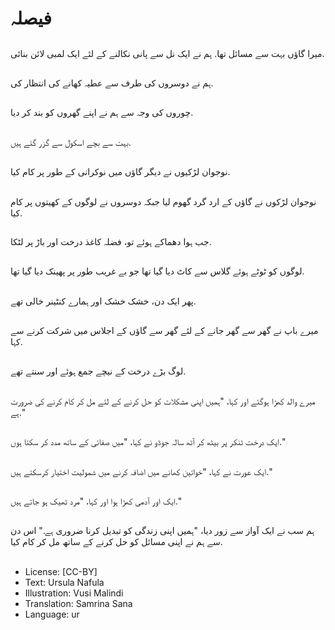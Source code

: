 # فیصلہ

##
میرا گاؤں بہت سے مسائل تھا. ہم نے ایک نل سے پانی نکالنے کے لئے ایک لمبی لائن بنائی.

##
ہم نے دوسروں کی طرف سے عطیہ کھانے کی انتظار کی.

##
چوروں کی وجہ سے ہم نے اپنے گھروں کو بند کر دیا.

##
بہت سے بچے اسکول سے گزر گئے ہیں.

##
نوجوان لڑکیوں نے دیگر گاؤں میں نوکرانی کے طور پر کام کیا.

##
نوجوان لڑکوں نے گاؤں کے ارد گرد گھوم لیا جبکہ دوسروں نے لوگوں کے کھیتوں پر کام کیا.

##
جب ہوا دھماکے ہوئے تو، فضلہ کاغذ درخت اور باڑ پر لٹکا.

##
لوگوں کو ٹوٹے ہوئے گلاس سے کاٹ دیا گیا تھا جو بے غریب طور پر پھینک دیا گیا تھا.

##
پھر ایک دن، خشک خشک اور ہمارے کنٹینر خالی تھے.

##
میرے باپ نے گھر سے گھر جانے کے لئے گھر سے گاؤں کے اجلاس میں شرکت کرنے سے کہا.

##
لوگ بڑے درخت کے نیچے جمع ہوئے اور سنتے تھے.

##
میرے والد کھڑا ہوگئے اور کہا، "ہمیں اپنی مشکلات کو حل کرنے کے لئے مل کر کام کرنے کی ضرورت ہے."

##
ایک درخت ٹنکر پر بیٹھ کر آٹھ سالہ جوڈو نے کہا، "میں صفائی کے ساتھ مدد کر سکتا ہوں."

##
ایک عورت نے کہا، "خواتین کھانے میں اضافہ کرنے میں شمولیت اختیار کرسکتے ہیں."

##
ایک اور آدمی کھڑا ہوا اور کہا، "مرد ٹھیک ہو جاتے ہیں."

##
ہم سب نے ایک آواز سے زور دیا، "ہمیں اپنی زندگی کو تبدیل کرنا ضروری ہے." اس دن سے ہم نے اپنی مسائل کو حل کرنے کے ساتھ مل کر کام کیا.

##
* License: [CC-BY]
* Text: Ursula Nafula
* Illustration: Vusi Malindi
* Translation: Samrina Sana
* Language: ur
